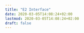 ```yaml
---
title: "E2 Interface"
date: 2020-03-05T14:08:24+02:00
lastmod: 2020-03-05T14:08:24+02:00
draft: false
---
```

